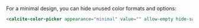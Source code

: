 For a minimal design, you can hide unused color formats and options:

```html
<calcite-color-picker appearance="minimal" value="" allow-empty hide-saved hide-channels />
```
